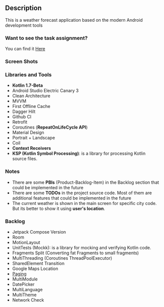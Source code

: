 ## Description

This is a weather forecast application based on the modern Android development tools

### Want to see the task assignment?

You can find it [Here](TASK.md)

### Screen Shots

### Libraries and Tools

- **Kotlin 1.7-Beta**
- Android Studio Electric Canary 3
- Clean Architecture
- MVVM
- First Offline Cache
- Dagger Hilt
- Github CI
- Retrofit
- Coroutines (**RepeatOnLifeCycle API**)
- Material Design
- Portrait + Landscape
- Coil
- **Context Receivers**
- **KSP (Kotlin Symbol Processing)**: is a library for processing Kotlin source files.

### Notes

- There are some **PBIs** (Product-Backlog-Item) in the Backlog section that could be implemented in
  the future
- There are some **TODOs** in the project source code. Most of them are additional features that
  could be implemented in the future
- The current weather is shown in the main screen for specific city code. But its better to show it
  using **user's location**.

### Backlog

- Jetpack Compose Version
- Room
- MotionLayout
- UnitTests (Mockk): is a library for mocking and verifying Kotlin code.
- Fragments Split (Converting fat Fragments to small fragments)
- MultiThreading (Coroutines ThreadPoolExecutor)
- SharedElement Transition
- Google Maps Location
- [Paging](https://developer.android.com/jetpack/androidx/releases/paging)
- MultiModule
- DatePicker
- MultiLanguage
- MultiTheme
- Network Check
